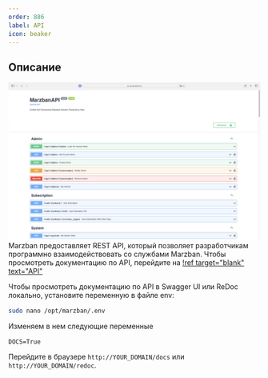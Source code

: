 ```yaml
---
order: 886
label: API
icon: beaker
---
```

## Описание 
![](/static/19.png)
Marzban предоставляет REST API, который позволяет разработчикам программно взаимодействовать со службами Marzban. 
Чтобы просмотреть документацию по API, перейдите на 
[!ref target="blank" text="API"](https://api.marzban.dev)

Чтобы просмотреть документацию по API в Swagger UI или ReDoc локально, установите переменную в файле env:

```bash
sudo nano /opt/marzban/.env
```

Изменяем в нем следующие переменные

```
DOCS=True
```
Перейдите в браузере  `http://YOUR_DOMAIN/docs` или `http://YOUR_DOMAIN/redoc`.


